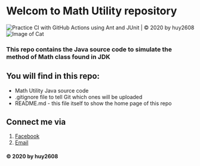 # Welcom to Math Utility repository
![Practice CI with GitHub Actions using Ant and JUnit | © 2020 by huy2608](https://github.com/huy2608/math.util/workflows/Practice%20CI%20with%20GitHub%20Actions%20using%20Ant%20and%20JUnit%20%7C%20%C2%A9%202020%20by%20huy2608/badge.svg)
![Image of Cat](https://octodex.github.com/images/yaktocat.png)
### This repo contains the Java source code to simulate the method of Math class found in JDK

## You will find in this repo:
* Math Utility Java source code
* .gitignore file to tell Git which ones will be uploaded 
* README.md - this file itself to show the home page of this repo

## Connect me via
1. [Facebook](https://www.facebook.com/huylng268/)
2. [Email](mailto:acma8x01br@gmail.com)

#### © 2020 by huy2608